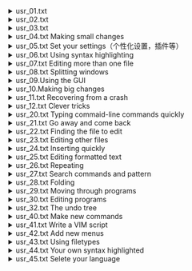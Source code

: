 <details><summary>usr_01.txt</summary>

超链接怎么进入，什么是bars，bars的显示和隐藏：r36

</details>


<details><summary>usr_02.txt</summary>

使vim显示当前的模式：r100

一键合并当前行和下一行：r224

数字作命令的count：r348

另一个保存退出的命令：361

在保存和退出时，叹号的作用：r382

知道命令但不知道用法时，怎么查看帮助：436
</details>

<details><summary>usr_03.txt</summary>

光标精确跳跃到指定行数：176

光标跳跃到指定百分比：205


光标跳跃到当前可见页的中间，顶端，下边：208

显示行数，取消显示行数（boolean型设置）：245

在右下显示当前的光标位置：261

动屏幕显示（行，半页，整页），而不动光标：270

当前所在行置于屏幕最上，中间，最下（也就是上下文的显示）：306

通过设置来保持光标移动时总能保持显示一定的上下文：322

search相关，设置搜索时忽略大小写，正则，反向，历史，直接搜索当前单词，整词搜索，高亮搜索：407

MARK在刚刚的位置和现在的位置之间来回jump：558

什么叫jump：565

向前向后jump：572

:jump命令：600

使用MARKS，查看MARKS，几个特殊的MARKS：642
</details>

<details><summary>usr_04.txt Making small changes</summary>

dd是删除整行，cc呢：106

count重复修改：161

表格形式的visual mode：224

visual mode下，在选中内容时，将光标在选中的部分的最前和最后切换：257

删除整行后的p，在光标下一行paste；删除非整行的，在光标之后paste：284

P和p是反向的：301

不删除的话，复制用y：353

cis daw:406

切换光标所在位置的大小写：498
</details>

<details><summary>usr_05.txt Set your settings（个性化设置，插件等）</summary>
在哪里写自己的配置文件：26

一些设置的例子：59

还可以设置key mapping

以及一些需要根据文件类型来判断的过程：152
不过有点看不懂，好像是有语法的

mapping可以映射到一系列命令的组合:234

package简介，没看懂跟plugin有啥区别：247

plugin也分两种，glolab和filetype：287

global plugin本质是什么，如何安装使用：305

filetype plugin的介绍，安装，使用：351

这些设置也可以通过一个表来修改，即option window：458

一些常用设置：497


</details>

<details><summary>usr_06.txt Using syntax highlighting</summary>
一些设置了语法高亮但是仍然没有颜色的原因：51

可以不用默认颜色，用其它颜色，或者自己改颜色：133

</details>


<details><summary>usr_07.txt Editing more than one file</summary>
总感觉这节不太有用，我直接spliting不就好了，为什么要按这节的方法来呢
如何在保存和不保存当前文件的情况下，编辑另一个文件：25



</details>

<details><summary>usr_08.txt Splitting windows</summary>
开始就是怎么分窗口，怎么在窗口间跳转

用鼠标来调整窗口的大小还是方便：143
但是我拿鼠标试了，没成功啊

如何调整窗口的位置：277

批量处理所有窗口的命令：305

显示两个文件的diff：338

一个屏幕很快就用完了，如何开新tab：509

tab间切换可以gt，精确切换的话要用(:tabn后面加索引，索引从1开始）

</details>

<details><summary>usr_09.Using the GUI</summary>
skip over
</details>

<details><summary>usr_10.Making big changes</summary>
按q可以录制宏：27

录制的宏可能跟平时的按键冲突了，怎么解决：92

录制好的宏也可以appending新的内容：117

查找并替换，也就是常用的:s命令：155

命令的范围，常见的有当前行，最后行，以及range是可pattern可加减的：249

范围也可以用MARK来指示：295

substitue是查找替换，global是查找并执行：343

:read {filename}可以把文件的内容插入到光标之后，也可以指定位置插入：574
类似的，可以把当前文件写入到其它文件

代码格式化：622

改变大小写：668

!{motion}{program}，将文件的一部分作为输入来执行bash命令：693
例如以下4行，把光标放在4上，然后输入!4jsort，再回车，就按顺序了，注意这里不需要冒号
4
3
2
1
另外比如直接!jecho "hello"，猜是什么效果

关于这样的命令是如何执行的，你可以通过这些设置来更改：757

前面讲了如何吃掉文本作输入，来执行命令并输出到当前文本，其实也可以直接将命令的输出到当前文本：763

也可以直接将当前文本作输入，给外部命令执行，结果会显示在一个temp的窗口中：809


</details>

<details><summary>usr_11.txt Recovering from a crash</summary>


</details>

<details><summary>usr_12.txt Clever tricks</summary>
整词匹配pattern用法：26

宏不只可以录制单文件命令，也可以录制诸如:wnext这样的命令，从而一次更改多个文件：54

一个tricky的前后单词位置互换方法：91

一个tricky的多行排序方法：131

通过global和pattern和move来实现文本上下翻转：178

一个特定的快速查找当前文本所对应的命令帮助的方法：232（但是我更想要通用方法，怎么在nvim里面打开一个新窗口的内容是终端呢？）

一个消除行后空格的方法：264

一个vim所有包含某个patter的文件的方法：298
最终还是要找到行才能修改：324
</details>

<details><summary>usr_20.txt Typing commaid-line commands quickly</summary>
总体来讲就是一些让输入vim命令更容易的方法，但是又要记一堆东西，其实没必要

</details>

<details><summary>usr_21.txt Go away and come back</summary>
执行shell命令：48

回到退出前视图：148

最近访问的文件：174

vim会话：229

感觉这节除了shell命令以外，也没什么好看的

</details>

<details><summary>usr_22.txt Finding the file to edit</summary>
其实就是目录，这个用nerdtree插件其实也是一样的

vim文件跳转，但是依赖于path变量：214

然后是buffer的介绍，vim编辑的时候其实就是在写buffer，然后后面才把buffer写入文件来修改文件

</details>


<details><summary>usr_23.txt Editing other files</summary>
不同系统的换行符是不同的，vim可以通过设置来帮我们减轻心智负担：22

另外是如何编辑网络文件，二进制文件，压缩文件的内容

</details>


<details><summary>usr_24.txt Inserting quickly</summary>
如何在插入模式下快速更改内容，而不用在模式间切换：39
这个还是有点用的，不用一直按esc了，但是c-left这样的按键其实不是很友好的

一些自动补全的方法，最简单的是c-p和c-n，还可以根据你要补全的内容，来使用不同的快捷键：120

在插入模式下，c-a可以重复你上次在插入模式输入的文本，c-@的额外功能是退出插入模式：269

一个不太实用的复制方法，得先把单词存到寄存器里面，然后再复制，太麻烦了：347

还有一些缩写的方法，自己输入一点，让vim自动扩展缩写，但是我感觉不太实用

输入特殊字符的方法：494

个人感觉最实用的方法，在insert mode下通过c-o来使用一次普通模式的命令：584
</details>

<details><summary>usr_25.txt Editing formatted text</summary>
通过:set textwidth来实现自动换行：23

代码格式化：67

左右和居中对齐：133

:wrap来使超出屏幕的行来适应屏幕显示：297

有时候换行的时候在单词中间换行了，这是我们不愿见到的：375

把一段变成一行：427

后面是如何处理表格内容
</details>

<details><summary>usr_26.txt Repeating</summary>
gv快速选中之前选中的位置：22

c-a把当前位置及之后的数字＋1，并将光标移动到那个数字，c-x是减：48

通过:arg前缀命令来对一批文件执行相同命令：93

vim命令也可以用来像shell命令一样写成脚本来使用：126
</details>


<details><summary>usr_27.txt Search commands and pattern</summary>
通过设置来实现查找时忽略大小写：27

可以在输入搜索命令时显式说明该搜索是否忽略大小写：61

一些通配符：240
</details>

<details><summary>usr_28.txt Folding</summary>
手动折叠的精髓在于以下概念：zf是折叠的操作符，这个操作符后面可以跟一个text object或者一个move来对内容进行折叠。另外，zo是打开折叠，zc是关闭折叠，zr打开所有同级折叠，zR递归打开当前所有折叠，zm和zM相反：55

可以删除folder而不删除内容：152

:mkview用来保存当前文件中的folder，不然你关掉再开就会发现folder不见了：204

通过:set foldmethod来使用自动折叠，比如按indent折叠：222

也可以按marker折叠：270

后面还有按语法折叠，按表达式折叠，在diff中折叠相同内容的行之类的：426

</details>

<details><summary>usr_29.txt Moving through programs</summary>
通过tag来实现跳转到函数定义：24

用新的split来跳转：104
</details>


<details><summary>usr_30.txt Editing programs</summary>
可以在vim里通过命令来直接进行代码的编译和报错信息的查看，也可以通过设置来更换编译的方法之类的，感觉不太实用，我直接tmux一个新窗口感觉心智负担更少

然后是一些缩进和C风格代码格式化之类的内容，比如=是一个运算符，==是格式化当前行，=a{是格式化这个大括号里面的内容，gg=G是格式化整个文件，看语法也可以发现，运算符后面可以跟一个text object或者一个move

第三小节是讲通过设置来实现自动格式化：filetype indent on，这样可以根据文件的类型来实现对应的代码格式化功能，如果你不喜欢某种类型的自动代码格式化，也可以通过编辑文件来进行更改：281

一些智能化比较低的自动格式方法（autoindent和smartindent）：337

一些增加或减少缩进的方法：351
在插入模式下，c-t和c-d分别增加和减少当前行的缩进
在普通模式下，>是增加缩进运算符，>>是增加当前行缩进，<和<<则相反

tab和space的和平共处：410

后面讲了注释的格式化
</details>

<details><summary>usr_32.txt The undo tree</summary>
感觉不会怎么用到，跳过了
</details>

<details><summary>usr_40.txt Make new commands</summary>
关于key mapping，定义新命令，自动命令的一些内容，感觉比较高阶，不够通用
</details>


<details><summary>usr_41.txt Write a VIM script</summary>
这节内容很多，就是写vim脚本，就像学一个小语言一样
</details>


<details><summary>usr_42.txt Add new menus</summary>
自定义menu，感觉也是过于高阶，不怎么通用
</details>


<details><summary>usr_43.txt Using filetypes</summary>
我们有一些通用的设置，但是这些设置我们想根据文件类型的不同来表现出不同的功能，比如对于不同的文件类型，让缩进的宽度也不同，这种情况的处理就是这节要讲的
以及如果你编辑的文件类型vim识别不出来的话，你需要手动添加这种类型进去才可以发挥vim的作用
</details>

<details><summary>usr_44.txt Your own syntax highlighted</summary>
根据文件类型来实现的语法高亮，如何为新文件类型设置语法高亮
</details>

<details><summary>usr_45.txt Selete your language</summary>
关于语言（中英文）和编码的一些内容
</details>
